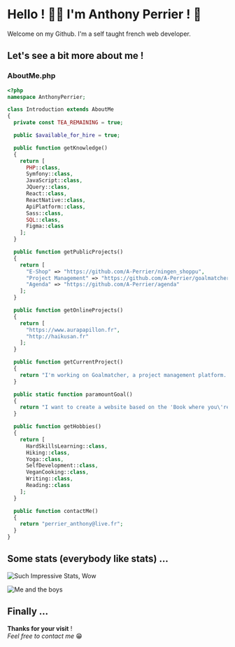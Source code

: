 # Hello ! 🙏🏻 I'm Anthony Perrier ! 👋

Welcome on my Github.
I'm a self taught french web developer.

## Let's see a bit more about me !

### AboutMe.php
```php
<?php
namespace AnthonyPerrier;

class Introduction extends AboutMe
{
  private const TEA_REMAINING = true;

  public $available_for_hire = true;

  public function getKnowledge()
  {
    return [
      PHP::class,
      Symfony::class,
      JavaScript::class,
      JQuery::class,
      React::class,
      ReactNative::class,
      ApiPlatform::class,
      Sass::class,
      SQL::class,
      Figma::class
    ];
  }

  public function getPublicProjects()
  {
    return [
      "E-Shop" => "https://github.com/A-Perrier/ningen_shoppu",
      "Project Management" => "https://github.com/A-Perrier/goalmatcher",
      "Agenda" => "https://github.com/A-Perrier/agenda"
    ];
  }

  public function getOnlineProjects()
  {
    return [
      "https://www.aurapapillon.fr",
      "http://haikusan.fr"
    ];
  }

  public function getCurrentProject()
  {
    return "I'm working on Goalmatcher, a project management platform. Check the repository !";
  }

  public static function paramountGoal()
  {
    return "I want to create a website based on the 'Book where you\'re the hero' concept, as author and developer";
  }

  public function getHobbies()
  {
    return [
      HardSkillsLearning::class,
      Hiking::class,
      Yoga::class,
      SelfDevelopment::class,
      VeganCooking::class,
      Writing::class,
      Reading::class
    ];
  }

  public function contactMe()
  {
    return "perrier_anthony@live.fr";
  }
}


```


## Some stats (everybody like stats) ...
![Such Impressive Stats, Wow](https://github-readme-stats.vercel.app/api?username=A-Perrier&hide=prs&count_private=true&show_icons=true&theme=merko&custom_title=Such%20Impressive%20Stats,%20Wow)

![Me and the boys](https://github-readme-stats.vercel.app/api/top-langs/?username=A-Perrier&layout=compact&theme=merko&custom_title=Me%20and%20the%20boys)


## Finally ...
**Thanks for your visit** !  
*Feel free to contact me* 😁

<!--
**A-Perrier/A-Perrier** is a ✨ _special_ ✨ repository because its `README.md` (this file) appears on your GitHub profile.

Here are some ideas to get you started:

- 🔭 I’m currently working on ...
- 🌱 I’m currently learning ...
- 👯 I’m looking to collaborate on ...
- 🤔 I’m looking for help with ...
- 💬 Ask me about ...
- 📫 How to reach me: ...
- 😄 Pronouns: ...
- ⚡ Fun fact: ...
-->
